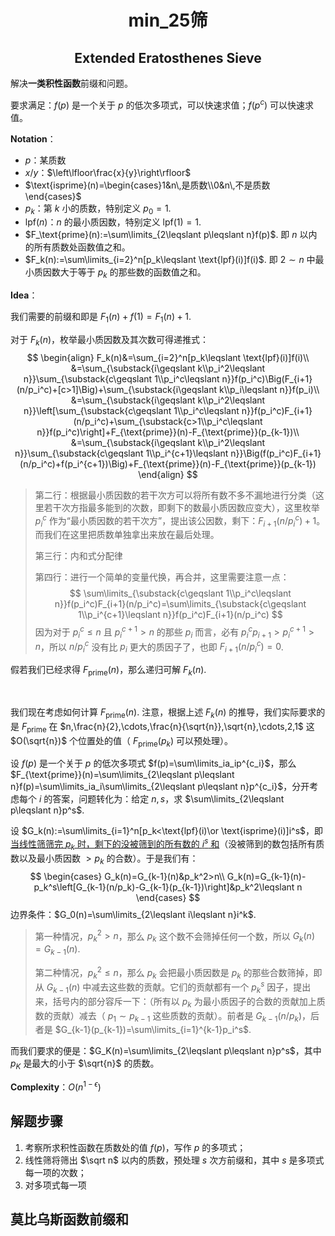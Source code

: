 <h1 style="text-align: center"> min_25筛 </h1>

<h2 style="text-align: center"> Extended Eratosthenes Sieve </h2>



解决**一类积性函数**前缀和问题。

要求满足：$f(p)$ 是一个关于 $p$ 的低次多项式，可以快速求值；$f(p^c)$ 可以快速求值。



**Notation**：

- $p$：某质数
- $x/y$：$\left\lfloor\frac{x}{y}\right\rfloor$ 
- $\text{isprime}(n)=\begin{cases}1&n\,是质数\\0&n\,不是质数\end{cases}$ 
- $p_k$：第 $k$ 小的质数，特别定义 $p_0=1$. 
- $\text{lpf}(n)$：$n$ 的最小质因数，特别定义 $\text{lpf}(1)=1$. 
- $F_\text{prime}(n):=\sum\limits_{2\leqslant p\leqslant n}f(p)$. 即 $n$ 以内的所有质数处函数值之和。
- $F_k(n):=\sum\limits_{i=2}^n[p_k\leqslant \text{lpf}(i)]f(i)$. 即 $2\sim n$ 中最小质因数大于等于 $p_k$ 的那些数的函数值之和。



**Idea**：

我们需要的前缀和即是 $F_1(n)+f(1)=F_1(n)+1$. 

对于 $F_k(n)$，枚举最小质因数及其次数可得递推式：
$$
\begin{align}
F_k(n)&=\sum_{i=2}^n[p_k\leqslant \text{lpf}(i)]f(i)\\
&=\sum_{\substack{i\geqslant k\\p_i^2\leqslant n}}\sum_{\substack{c\geqslant 1\\p_i^c\leqslant n}}f(p_i^c)\Big(F_{i+1}(n/p_i^c)+[c>1]\Big)+\sum_{\substack{i\geqslant k\\p_i\leqslant n}}f(p_i)\\
&=\sum_{\substack{i\geqslant k\\p_i^2\leqslant n}}\left[\sum_{\substack{c\geqslant 1\\p_i^c\leqslant n}}f(p_i^c)F_{i+1}(n/p_i^c)+\sum_{\substack{c>1\\p_i^c\leqslant n}}f(p_i^c)\right]+F_{\text{prime}}(n)-F_{\text{prime}}(p_{k-1})\\
&=\sum_{\substack{i\geqslant k\\p_i^2\leqslant n}}\sum_{\substack{c\geqslant 1\\p_i^{c+1}\leqslant n}}\Big(f(p_i^c)F_{i+1}(n/p_i^c)+f(p_i^{c+1})\Big)+F_{\text{prime}}(n)-F_{\text{prime}}(p_{k-1})
\end{align}
$$

> 第二行：根据最小质因数的若干次方可以将所有数不多不漏地进行分类（这里若干次方指最多能到的次数，即剩下的数最小质因数应变大），这里枚举 $p_i^c$ 作为“最小质因数的若干次方”，提出该公因数，剩下：$F_{i+1}(n/p_i^c)+1$。而我们在这里把质数单独拿出来放在最后处理。
>
> 第三行：内和式分配律
>
> 第四行：进行一个简单的变量代换，再合并，这里需要注意一点：
> $$
> \sum\limits_{\substack{c\geqslant 1\\p_i^c\leqslant n}}f(p_i^c)F_{i+1}(n/p_i^c)=\sum\limits_{\substack{c\geqslant 1\\p_i^{c+1}\leqslant n}}f(p_i^c)F_{i+1}(n/p_i^c)
> $$
> 因为对于 $p_i^c\leqslant n$ 且 $p_i^{c+1}>n$ 的那些 $p_i$ 而言，必有 $p_i^cp_{i+1}>p_i^{c+1}>n$，所以 $n/p_i^c$ 没有比 $p_i$ 更大的质因子了，也即 $F_{i+1}(n/p_i^c)=0$. 

假若我们已经求得 $F_{\text{prime}}(n)$，那么递归可解 $F_k(n)$. 

<br>

我们现在考虑如何计算 $F_\text{prime}(n)$. 注意，根据上述 $F_k(n)$ 的推导，我们实际要求的是 $F_\text{prime}$ 在 $n,\frac{n}{2},\cdots,\frac{n}{\sqrt{n}},\sqrt{n},\cdots,2,1$ 这 $O(\sqrt{n})$ 个位置处的值（ $F_\text{prime}(p_k)$ 可以预处理）。

设 $f(p)$ 是一个关于 $p$ 的低次多项式 $f(p)=\sum\limits_ia_ip^{c_i}$，那么 $F_{\text{prime}}(n)=\sum\limits_{2\leqslant p\leqslant n}f(p)=\sum\limits_ia_i\sum\limits_{2\leqslant p\leqslant n}p^{c_i}$，分开考虑每个 $i$ 的答案，问题转化为：给定 $n,s$，求 $\sum\limits_{2\leqslant p\leqslant n}p^s$. 

设 $G_k(n):=\sum\limits_{i=1}^n[p_k<\text{lpf}(i)\or \text{isprime}(i)]i^s$，即<u>当线性筛筛完 $p_k$ 时，剩下的没被筛到的所有数的 $i^s$ 和</u>（没被筛到的数包括所有质数以及最小质因数 $>p_k$ 的合数）。于是我们有：
$$
\begin{cases}
G_k(n)=G_{k-1}(n)&p_k^2>n\\
G_k(n)=G_{k-1}(n)-p_k^s\left[G_{k-1}(n/p_k)-G_{k-1}(p_{k-1})\right]&p_k^2\leqslant n
\end{cases}
$$
边界条件：$G_0(n)=\sum\limits_{2\leqslant i\leqslant n}i^k$. 

> 第一种情况，$p_k^2>n$，那么 $p_k$ 这个数不会筛掉任何一个数，所以 $G_k(n)=G_{k-1}(n)$. 
>
> 第二种情况，$p_k^2\leqslant n$，那么 $p_k$ 会把最小质因数是 $p_k$ 的那些合数筛掉，即从 $G_{k-1}(n)$ 中减去这些数的贡献。它们的贡献都有一个 $p_k^s$ 因子，提出来，括号内的部分容斥一下：（所有以 $p_k$ 为最小质因子的合数的贡献加上质数的贡献）减去（ $p_1\sim p_{k-1}$ 这些质数的贡献）。前者是 $G_{k-1}(n/p_k)$，后者是 $G_{k-1}(p_{k-1})=\sum\limits_{i=1}^{k-1}p_i^s$. 

而我们要求的便是：$G_K(n)=\sum\limits_{2\leqslant p\leqslant n}p^s$，其中 $p_K$ 是最大的小于 $\sqrt{n}$ 的质数。



**Complexity**：$O(n^{1-\epsilon})$ 



## 解题步骤

1. 考察所求积性函数在质数处的值 $f(p)$，写作 $p$ 的多项式；
2. 线性筛将筛出 $\sqrt n$ 以内的质数，预处理 $s$ 次方前缀和，其中 $s$ 是多项式每一项的次数；
3. 对多项式每一项



## 莫比乌斯函数前缀和